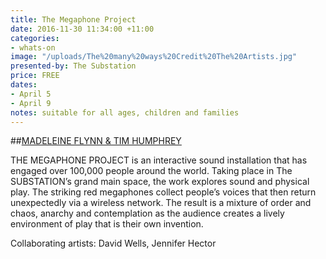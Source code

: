 ```yaml
---
title: The Megaphone Project
date: 2016-11-30 11:34:00 +11:00
categories:
- whats-on
image: "/uploads/The%20many%20ways%20Credit%20The%20Artists.jpg"
presented-by: The Substation
price: FREE
dates:
- April 5
- April 9
notes: suitable for all ages, children and families
---
```


##[MADELEINE FLYNN & TIM HUMPHREY](http://madeleineandtim.net/)

THE MEGAPHONE PROJECT is an interactive sound installation that has engaged over 100,000 people around the world. Taking place in The SUBSTATION’s grand main space, the work explores sound and physical play. The striking red megaphones collect people’s voices that then return unexpectedly via a wireless network. The result is a mixture of order and chaos, anarchy and contemplation as the audience creates a lively environment of play that is their own invention. 

Collaborating artists: David Wells, Jennifer Hector
